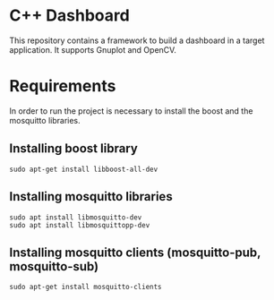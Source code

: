 # C++ Dashboard

This repository contains a framework to build a dashboard in a target application. It supports Gnuplot and OpenCV.

# Requirements

In order to run the project is necessary to install the boost and the mosquitto libraries.

## Installing boost library

`sudo apt-get install libboost-all-dev`

## Installing mosquitto libraries

`sudo apt install libmosquitto-dev` <br />
`sudo apt install libmosquittopp-dev`

## Installing mosquitto clients (mosquitto-pub, mosquitto-sub)

`sudo apt-get install mosquitto-clients`

